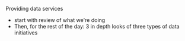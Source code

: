 Providing data services

- start with review of what we're doing
- Then, for the rest of the day: 3 in depth looks of three types of data initiatives
